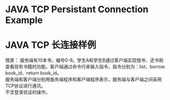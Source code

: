# JAVA TCP Persistant Connection Example
# JAVA TCP 长连接样例

情景：
服务端有10本书，编号0-9。学生A和学生B通过客户端实现借书、还书和查看现有书籍的功能。客户端通过命令行来输入指令，指令分别为：list、borrow book_id、return book_id。  
服务端和客户端分别用服务端程序和客户端程序表示，服务端与客户端之间采用TCP协议进行通讯。  
不含登录验证的操作。

